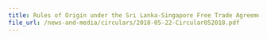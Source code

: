 ```yaml
---
title: Rules of Origin under the Sri Lanka-Singapore Free Trade Agreement
file_url: /news-and-media/circulars/2018-05-22-Circular052018.pdf
---
```

